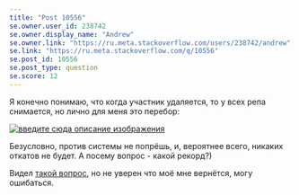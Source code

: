 ```yaml
---
title: "Post 10556"
se.owner.user_id: 238742
se.owner.display_name: "Andrew"
se.owner.link: "https://ru.meta.stackoverflow.com/users/238742/andrew"
se.link: "https://ru.meta.stackoverflow.com/q/10556"
se.post_id: 10556
se.post_type: question
se.score: 12
---
```

<p>Я конечно понимаю, что когда участник удаляется, то у всех репа снимается, но лично для меня это перебор:</p>
<p><a href="https://i.stack.imgur.com/Aqvq8.jpg" rel="nofollow noreferrer"><img src="https://i.stack.imgur.com/Aqvq8.jpg" alt="введите сюда описание изображения" /></a></p>
<p>Безусловно, против системы не попрёшь, и, вероятнее всего, никаких откатов не будет. А посему вопрос - какой рекорд?)</p>
<p>Видел <a href="https://ru.meta.stackoverflow.com/questions/7725/%D0%9A%D0%B0%D0%BA-%D1%83%D1%81%D1%82%D1%80%D0%BE%D0%B5%D0%BD-%D0%BE%D1%82%D0%BA%D0%B0%D1%82-%D1%80%D0%B5%D0%BF%D1%83%D1%82%D0%B0%D1%86%D0%B8%D0%B8-%D0%BF%D1%80%D0%B8-%D1%83%D0%B4%D0%B0%D0%BB%D0%B5%D0%BD%D0%B8%D0%B8-%D0%B2%D0%BE%D0%BF%D1%80%D0%BE%D1%81%D0%BE%D0%B2-%D1%81%D0%B8%D1%81%D1%82%D0%B5%D0%BC%D0%BE%D0%B9">такой вопрос</a>, но не уверен что моё мне вернётся, могу ошибаться.</p>

